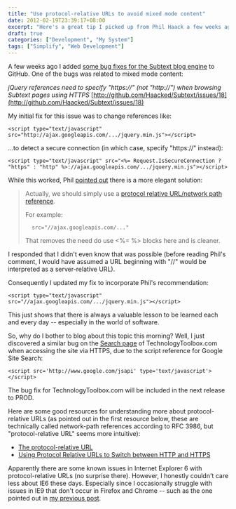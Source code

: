 ```yaml
---
title: "Use protocol-relative URLs to avoid mixed mode content"
date: 2012-02-19T23:39:17+08:00
excerpt: "Here's a great tip I picked up from Phil Haack a few weeks ago for avoiding those pesky warnings like \"Only secure content is displayed.\""
draft: true
categories: ["Development", "My System"]
tags: ["Simplify", "Web Development"]
---
```


A few weeks ago I added[some bug fixes for the Subtext blog engine](/blog/jjameson/2012/01/31/building-technologytoolbox-com-part-19) to GitHub. One of the bugs was related to mixed mode content:

<cite>jQuery references need to specify "https://" (not "http://") when 	browsing Subtext pages using HTTPS</cite>
[http://github.com/Haacked/Subtext/issues/18](http://github.com/Haacked/Subtext/issues/18)


My initial fix for this issue was to change references like:



```
<script type="text/javascript" src="http://ajax.googleapis.com/.../jquery.min.js"></script>
```



...to detect a secure connection (in which case, specify "https://" instead):



```
<script type="text/javascript" src="<%= Request.IsSecureConnection ? "https" : "http" %>://ajax.googleapis.com/.../jquery.min.js"></script>
```



While this worked, Phil[pointed out](http://github.com/Haacked/Subtext/pull/7) there is a more elegant solution:


> Actually, we should simply use a
> 	[protocol 
> 	relative URL/network path reference](http://paulirish.com/2010/the-protocol-relative-url/).
> 
> For example:
> 
> 
> 		src="//ajax.googleapis.com/..."
> 
> That removes the need do use &lt;%= %&gt; blocks here and is cleaner.


I responded that I didn't even know that was possible (before reading Phil's comment, I would have assumed a URL beginning with "//" would be interpreted as a server-relative URL).

Consequently I updated my fix to incorporate Phil's recommendation:



```
<script type="text/javascript" src="//ajax.googleapis.com/.../jquery.min.js"></script>
```



This just shows that there is always a valuable lesson to be learned each and every day -- especially in the world of software.

So, why do I bother to blog about this topic this morning? Well, I just discovered a similar bug on the [Search page](/Search.aspx) of TechnologyToolbox.com when accessing the site via HTTPS, due to the script reference for Google Site Search:



```
<script src='http://www.google.com/jsapi' type='text/javascript'></script>
```



The bug fix for TechnologyToolbox.com will be included in the next release to PROD.

Here are some good resources for understanding more about protocol-relative URLs (as pointed out in the first resource below, these are technically called network-path references according to RFC 3986, but "protocol-relative URL" seems more intuitive):

- [The protocol-relative 	URL](http://paulirish.com/2010/the-protocol-relative-url/)
- [Using Protocol Relative URLs to Switch between HTTP and HTTPS](http://blog.httpwatch.com/2010/02/10/using-protocol-relative-urls-to-switch-between-http-and-https/)


Apparently there are some known issues in Internet Explorer 6 with protocol-relative URLs (no surprise there). However, I honestly couldn't care less about IE6 these days. Especially since I occasionally struggle with issues in IE9 that don't occur in Firefox and Chrome -- such as the one pointed out in[my previous post](/blog/jjameson/2012/02/19/html-to-pdf-converters).

